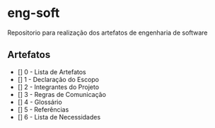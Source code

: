 # eng-soft
Repositorio para realização dos artefatos de engenharia de software

## Artefatos
- [] 0 - Lista de Artefatos
- [] 1 - Declaração do Escopo
- [] 2 - Integrantes do Projeto
- [] 3 - Regras de Comunicação
- [] 4 - Glossário
- [] 5 - Referências
- [] 6 - Lista de Necessidades